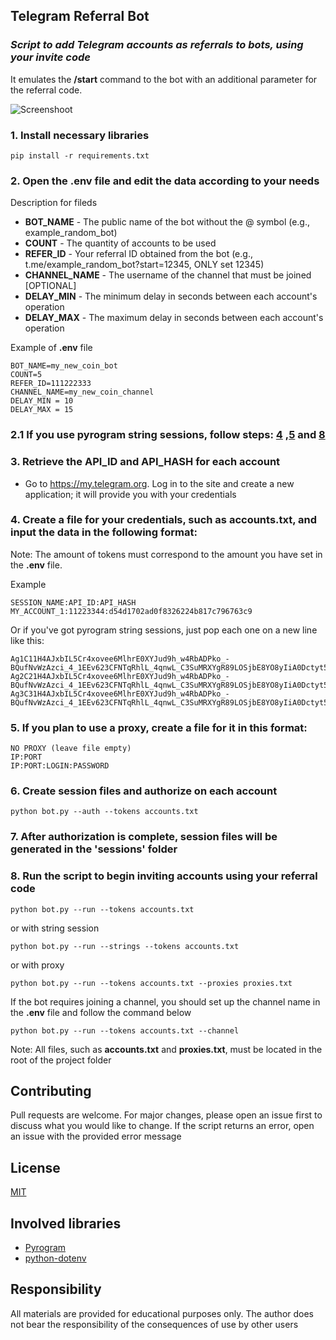 ## Telegram Referral Bot
### ***Script to add Telegram accounts as referrals to bots, using your invite code***
It emulates the **/start** command to the bot with an additional parameter for the referral code.

![Screenshoot](https://github.com/svtcore/telegram-referral-bot/blob/main/screenshot.png)

### 1. Install necessary libraries
```
pip install -r requirements.txt
```
### 2. Open the .env file and edit the data according to your needs
Description for fileds
 - **BOT_NAME** - The public name of the bot without the @ symbol (e.g., example_random_bot)
 - **COUNT** - The quantity of accounts to be used
 - **REFER_ID** - Your referral ID obtained from the bot (e.g., t.me/example_random_bot?start=12345, ONLY set 12345)
 - **CHANNEL_NAME** - The username of the channel that must be joined [OPTIONAL]
 - **DELAY_MIN** - The minimum delay in seconds between each account's operation
 - **DELAY_MAX** - The maximum delay in seconds between each account's operation


Example of **.env** file
```
BOT_NAME=my_new_coin_bot
COUNT=5
REFER_ID=111222333
CHANNEL_NAME=my_new_coin_channel
DELAY_MIN = 10
DELAY_MAX = 15
```
### 2.1 If you use pyrogram string sessions, follow steps: [4](https://github.com/svtcore/telegram-referral-bot?tab=readme-ov-file#4-create-a-file-for-your-credentials-such-as-accountstxt-and-input-the-data-in-the-following-format) ,[5](https://github.com/svtcore/telegram-referral-bot?tab=readme-ov-file#5-if-you-plan-to-use-a-proxy-create-a-file-for-it-in-this-format) and [8](https://github.com/svtcore/telegram-referral-bot?tab=readme-ov-file#8-run-the-script-to-begin-inviting-accounts-using-your-referral-code)
### 3. Retrieve the API_ID and API_HASH for each account
 - Go to https://my.telegram.org. Log in to the site and create a new application; it will provide you with your credentials
### 4. Create a file for your credentials, such as accounts.txt, and input the data in the following format:

Note: The amount of tokens must correspond to the amount you have set in the **.env** file.

Example
```
SESSION_NAME:API_ID:API_HASH
MY_ACCOUNT_1:11223344:d54d1702ad0f8326224b817c796763c9
```
Or if you've got pyrogram string sessions, just pop each one on a new line like this:
```
Ag1C11H4AJxbIL5Cr4xovee6MlhrE0XYJud9h_w4RbADPko_-BQufNvWzAzci_4_1EEv623CFNTqRhlL_4qnwL_C3SuMRXYgR89LOSjbE8YO8yIiA0Dctyt5BwdinvMFFm6CEqhzhMzFXoqwCjAMCF9BWkUdJ0WqXkUjxkWO68rJXRIDLl2PXqEGOijZRLnVQIf2H8oJAuAe8Wo7nfYFuFQJAJH7CvpFiY2VZWeBVjSrgWspbTY3Kiy5q7EBrkHFeZvF5y5N_fWnkrAAWYmLN2zctOLuRm2SJ2DQ2mzZdYjKs4Dxzu1QeHTnRdnDCgE9SjEp2C3RFioZDy38105ao_da6owAAAAB3o_RZAA
Ag2C21H4AJxbIL5Cr4xovee6MlhrE0XYJud9h_w4RbADPko_-BQufNvWzAzci_4_1EEv623CFNTqRhlL_4qnwL_C3SuMRXYgR89LOSjbE8YO8yIiA0Dctyt5BwdinvMFFm6CEqhzhMzFXoqwCjAMCF9BWkUdJ0WqXkUjxkWO68rJXRIDLl2PXqEGOijZRLnVQIf2H8oJAuAe8Wo7nfYFuFQJAJH7CvpFiY2VZWeBVjSrgWspbTY3Kiy5q7EBrkHFeZvF5y5N_fWnkrAAWYmLN2zctOLuRm2SJ2DQ2mzZdYjKs4Dxzu1QeHTnRdnDCgE9SjEp2C3RFioZDy38105ao_da6owAAAAB3o_RZAA
Ag3C31H4AJxbIL5Cr4xovee6MlhrE0XYJud9h_w4RbADPko_-BQufNvWzAzci_4_1EEv623CFNTqRhlL_4qnwL_C3SuMRXYgR89LOSjbE8YO8yIiA0Dctyt5BwdinvMFFm6CEqhzhMzFXoqwCjAMCF9BWkUdJ0WqXkUjxkWO68rJXRIDLl2PXqEGOijZRLnVQIf2H8oJAuAe8Wo7nfYFuFQJAJH7CvpFiY2VZWeBVjSrgWspbTY3Kiy5q7EBrkHFeZvF5y5N_fWnkrAAWYmLN2zctOLuRm2SJ2DQ2mzZdYjKs4Dxzu1QeHTnRdnDCgE9SjEp2C3RFioZDy38105ao_da6owAAAAB3o_RZAA
```
### 5. If you plan to use a proxy, create a file for it in this format:
```
NO PROXY (leave file empty)
IP:PORT
IP:PORT:LOGIN:PASSWORD
```
### 6. Create session files and authorize on each account
```
python bot.py --auth --tokens accounts.txt
```
### 7. After authorization is complete, session files will be generated in the 'sessions' folder
### 8. Run the script to begin inviting accounts using your referral code
```
python bot.py --run --tokens accounts.txt
```
or with string session
```
python bot.py --run --strings --tokens accounts.txt
```
or with proxy
```
python bot.py --run --tokens accounts.txt --proxies proxies.txt
```
If the bot requires joining a channel, you should set up the channel name in the **.env** file and follow the command below
```
python bot.py --run --tokens accounts.txt --channel
```
Note: All files, such as **accounts.txt** and **proxies.txt**, must be located in the root of the project folder

## Contributing
Pull requests are welcome. For major changes, please open an issue first to discuss what you would like to change. 
If the script returns an error, open an issue with the provided error message 

## License
[MIT](https://github.com/svtcore/telegram-referral-bot/blob/main/LICENSE)

## Involved libraries
* [Pyrogram](https://github.com/pyrogram/pyrogram)
* [python-dotenv](https://github.com/theskumar/python-dotenv)

## Responsibility
All materials are provided for educational purposes only. The author does not bear the responsibility of the consequences of use by other users
